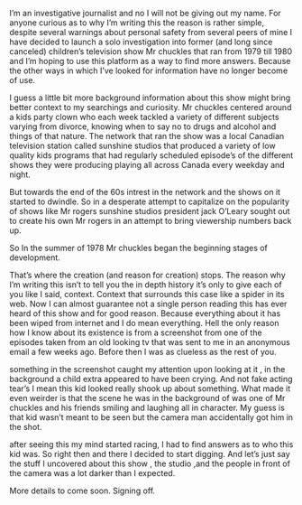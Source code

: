 I’m an investigative journalist and no I will not be giving out my name. For anyone curious as to why I’m writing this the reason is rather simple, despite several warnings about personal safety from several peers of mine I have decided to launch a solo investigation into former (and long since canceled) children’s television show Mr chuckles that ran from 1979 till 1980 and I’m hoping to use this platform as a way to find more answers. Because the other ways in which I’ve looked for information have no longer become of use.

I guess a little bit more background information about this show might bring better context to my searchings and curiosity.  Mr chuckles centered around a kids party clown who each week tackled a variety of different subjects varying from divorce, knowing when to say no to drugs and alcohol and things of that nature. The network that ran the show was a local Canadian television station called sunshine studios that produced a variety of low quality kids programs that had regularly scheduled episode’s of the different shows they were producing playing all across Canada every weekday and night.


But towards the end of the 60s intrest in the network and the shows on it started to dwindle.  So in a desperate attempt to capitalize on the popularity of shows like Mr rogers sunshine studios president jack O’Leary sought out to create his own Mr rogers in an attempt to bring viewership numbers back up.

So In the summer of 1978 Mr chuckles began the beginning stages of development.  

That’s where the creation (and reason for creation) stops.  The reason why I’m writing this isn’t to tell you the in depth history it’s only to give each of you like I said, context.  Context that surrounds this case like a spider in its web. Now I can almost guarantee not a single person reading this has ever heard of this show and for good reason. Because everything about it has been wiped from internet and I do mean everything. Hell the only reason how I know about its existence is from a screenshot from one of the episodes taken from an old looking tv that was sent to me in an anonymous email a few weeks ago.  Before then I was as clueless as the rest of you.

something in the screenshot caught my attention upon looking at it , in the background a child extra appeared to have been crying. And not fake acting tear’s I mean this kid looked really shook up about something. What made it even weirder is that the scene he was in the background of was one of Mr chuckles and his friends smiling and laughing all in character. My guess is that kid wasn’t meant to be seen but the camera man accidentally got him in the shot. 


 after seeing this my mind started racing, I had to find answers as to who this kid was. So right then and there I decided to start digging. And let’s just say the stuff I uncovered about this show , the studio ,and the people in front of the camera was a lot darker than I expected.

More details to come soon. Signing off.